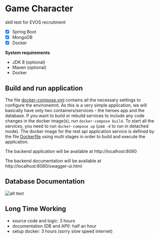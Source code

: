 # Game Character
skill test for EVOS recruitment

- [x] Spring Boot
- [x] MongoDB 
- [x] Docker

**System requirements**
- JDK 8 (optional)
- Maven (optional)
- Docker

## Build and run application
The file [docker-compose.yml](docker-compose.yml) contains all the necessary settings to configure the environemnt. 
As this is a very simple application, we will basically have only two containers/services - the heroes app and the database. 
If you want to  build or rebuild services to include any code changes in the docker image(s), run `docker-compose build`. 
To start all the services, you need to run `docker-compose up` (use `-d` to run in detached mode). 
The docker image for the rest api application service is defined by the file [Dockerfile](Dockerfile) using multi stages in order to build and execute the application.

The backend application will be available at http://localhost:8080

The backend documentation will be available at http://localhost:8080/swagger-ui.html

## Database Documentation
![alt text](http://www.imagebam.com/image/899faa1372379998)

## Long Time Working
- source code and logic: 3 hours
- documentation (DB and API): half an hour
- setup docker: 3 hours (sorry slow speed internet)